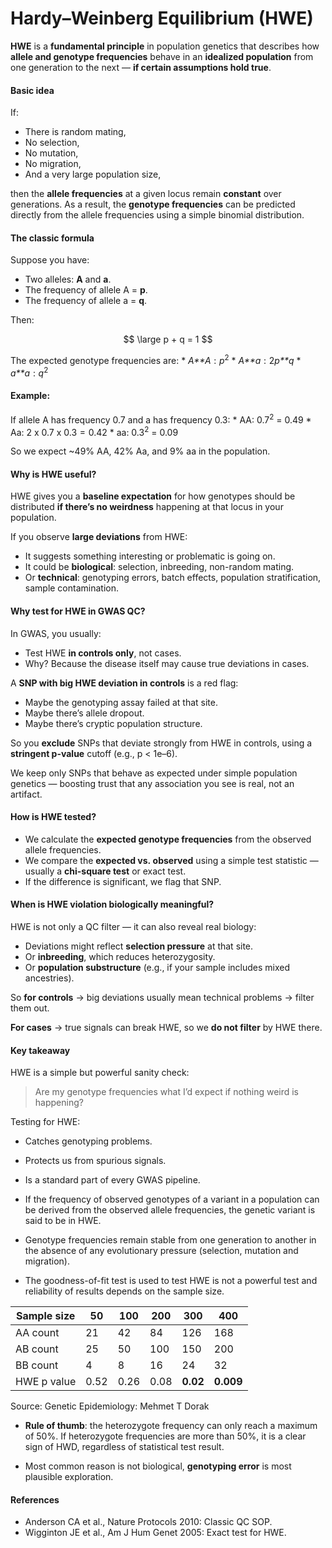 # Hardy–Weinberg Equilibrium (HWE)

**HWE** is a **fundamental principle** in population genetics that
describes how **allele and genotype frequencies** behave in an
**idealized population** from one generation to the next — **if certain
assumptions hold true**.

#### Basic idea

If:

-   There is random mating,
-   No selection,
-   No mutation,
-   No migration,
-   And a very large population size,

then the **allele frequencies** at a given locus remain **constant**
over generations. As a result, the **genotype frequencies** can be
predicted directly from the allele frequencies using a simple binomial
distribution.

#### The classic formula

Suppose you have:

-   Two alleles: **A** and **a**.
-   The frequency of allele A = **p**.
-   The frequency of allele a = **q**.

Then:

$$
\large p + q = 1
$$

The expected genotype frequencies are: \* *A**A* : *p*<sup>2</sup> \*
*A**a* : 2*p**q* \* *a**a* : *q*<sup>2</sup>

#### Example:

If allele A has frequency 0.7 and a has frequency 0.3: \* AA:
0.7<sup>2</sup> = 0.49 \* Aa: 2 x 0.7 x 0.3 = 0.42 \* aa:
0.3<sup>2</sup> = 0.09

So we expect ~49% AA, 42% Aa, and 9% aa in the population.

#### Why is HWE useful?

HWE gives you a **baseline expectation** for how genotypes should be
distributed **if there’s no weirdness** happening at that locus in your
population.

If you observe **large deviations** from HWE:

-   It suggests something interesting or problematic is going on.
-   It could be **biological**: selection, inbreeding, non-random
    mating.
-   Or **technical**: genotyping errors, batch effects, population
    stratification, sample contamination.

#### Why test for HWE in GWAS QC?

In GWAS, you usually:

-   Test HWE **in controls only**, not cases.
-   Why? Because the disease itself may cause true deviations in cases.

A **SNP with big HWE deviation in controls** is a red flag:

-   Maybe the genotyping assay failed at that site.
-   Maybe there’s allele dropout.
-   Maybe there’s cryptic population structure.

So you **exclude** SNPs that deviate strongly from HWE in controls,
using a **stringent p-value** cutoff (e.g., p &lt; 1e–6).

We keep only SNPs that behave as expected under simple population
genetics — boosting trust that any association you see is real, not an
artifact.

#### How is HWE tested?

-   We calculate the **expected genotype frequencies** from the observed
    allele frequencies.
-   We compare the **expected vs. observed** using a simple test
    statistic — usually a **chi-square test** or exact test.
-   If the difference is significant, we flag that SNP.

#### When is HWE violation biologically meaningful?

HWE is not only a QC filter — it can also reveal real biology:

-   Deviations might reflect **selection pressure** at that site.
-   Or **inbreeding**, which reduces heterozygosity.
-   Or **population substructure** (e.g., if your sample includes mixed
    ancestries).

So **for controls** → big deviations usually mean technical problems →
filter them out.

**For cases** → true signals can break HWE, so we **do not filter** by
HWE there.

#### Key takeaway

HWE is a simple but powerful sanity check:

> Are my genotype frequencies what I’d expect if nothing weird is
> happening?

Testing for HWE:

-   Catches genotyping problems.

-   Protects us from spurious signals.

-   Is a standard part of every GWAS pipeline.

-   If the frequency of observed genotypes of a variant in a population
    can be derived from the observed allele frequencies, the genetic
    variant is said to be in HWE.

-   Genotype frequencies remain stable from one generation to another in
    the absence of any evolutionary pressure (selection, mutation and
    migration).

-   The goodness-of-fit test is used to test HWE is not a powerful test
    and reliability of results depends on the sample size.

<table>
<thead>
<tr>
<th>Sample size</th>
<th>50</th>
<th>100</th>
<th>200</th>
<th>300</th>
<th>400</th>
</tr>
</thead>
<tbody>
<tr>
<td>AA count</td>
<td>21</td>
<td>42</td>
<td>84</td>
<td>126</td>
<td>168</td>
</tr>
<tr>
<td>AB count</td>
<td>25</td>
<td>50</td>
<td>100</td>
<td>150</td>
<td>200</td>
</tr>
<tr>
<td>BB count</td>
<td>4</td>
<td>8</td>
<td>16</td>
<td>24</td>
<td>32</td>
</tr>
<tr>
<td>HWE p value</td>
<td>0.52</td>
<td>0.26</td>
<td>0.08</td>
<td><strong>0.02</strong></td>
<td><strong>0.009</strong></td>
</tr>
</tbody>
</table>

Source: Genetic Epidemiology: Mehmet T Dorak

-   **Rule of thumb**: the heterozygote frequency can only reach a
    maximum of 50%. If heterozygote frequencies are more than 50%, it is
    a clear sign of HWD, regardless of statistical test result.

-   Most common reason is not biological, **genotyping error** is most
    plausible exploration.

#### References

-   Anderson CA et al., Nature Protocols 2010: Classic QC SOP.
-   Wigginton JE et al., Am J Hum Genet 2005: Exact test for HWE.
